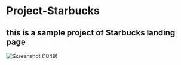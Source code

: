 # Project-Starbucks

## this is a sample project of Starbucks landing page


![Screenshot (1049)](https://user-images.githubusercontent.com/100486080/181421904-ffa20bf3-a6c8-4ece-8fa4-549cfb8302e1.png)
